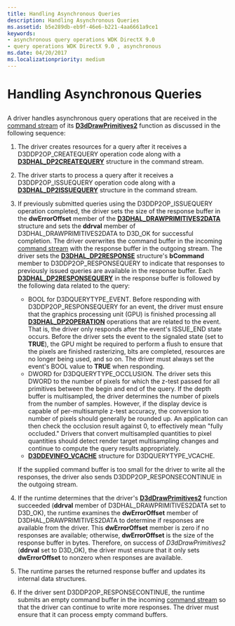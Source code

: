 ```yaml
---
title: Handling Asynchronous Queries
description: Handling Asynchronous Queries
ms.assetid: b5e289db-eb9f-46e6-b221-4aa6661a9ce1
keywords:
- asynchronous query operations WDK DirectX 9.0
- query operations WDK DirectX 9.0 , asynchronous
ms.date: 04/20/2017
ms.localizationpriority: medium
---
```


# Handling Asynchronous Queries


## <span id="ddk_handling_asynchronous_queries_gg"></span><span id="DDK_HANDLING_ASYNCHRONOUS_QUERIES_GG"></span>


A driver handles asynchronous query operations that are received in the [command stream](command-stream.md) of its [**D3dDrawPrimitives2**](https://msdn.microsoft.com/library/windows/hardware/ff544704) function as discussed in the following sequence:

1.  The driver creates resources for a query after it receives a D3DDP2OP\_CREATEQUERY operation code along with a [**D3DHAL\_DP2CREATEQUERY**](https://msdn.microsoft.com/library/windows/hardware/ff545469) structure in the command stream.

2.  The driver starts to process a query after it receives a D3DDP2OP\_ISSUEQUERY operation code along with a [**D3DHAL\_DP2ISSUEQUERY**](https://msdn.microsoft.com/library/windows/hardware/ff545638) structure in the command stream.

3.  If previously submitted queries using the D3DDP2OP\_ISSUEQUERY operation completed, the driver sets the size of the response buffer in the **dwErrorOffset** member of the [**D3DHAL\_DRAWPRIMITIVES2DATA**](https://msdn.microsoft.com/library/windows/hardware/ff545957) structure and sets the **ddrval** member of D3DHAL\_DRAWPRIMITIVES2DATA to D3D\_OK for successful completion. The driver overwrites the command buffer in the incoming [command stream](command-stream.md) with the response buffer in the outgoing stream. The driver sets the [**D3DHAL\_DP2RESPONSE**](https://msdn.microsoft.com/library/windows/hardware/ff545710) structure's **bCommand** member to D3DDP2OP\_RESPONSEQUERY to indicate that responses to previously issued queries are available in the response buffer. Each [**D3DHAL\_DP2RESPONSEQUERY**](https://msdn.microsoft.com/library/windows/hardware/ff545714) in the response buffer is followed by the following data related to the query:

    -   BOOL for D3DQUERYTYPE\_EVENT. Before responding with D3DDP2OP\_RESPONSEQUERY for an event, the driver must ensure that the graphics processing unit (GPU) is finished processing all [**D3DHAL\_DP2OPERATION**](https://msdn.microsoft.com/library/windows/hardware/ff545678) operations that are related to the event. That is, the driver only responds after the event's ISSUE\_END state occurs. Before the driver sets the event to the signaled state (set to **TRUE**), the GPU might be required to perform a flush to ensure that the pixels are finished rasterizing, blts are completed, resources are no longer being used, and so on. The driver must always set the event's BOOL value to **TRUE** when responding.
    -   DWORD for D3DQUERYTYPE\_OCCLUSION. The driver sets this DWORD to the number of pixels for which the z-test passed for all primitives between the begin and end of the query. If the depth buffer is multisampled, the driver determines the number of pixels from the number of samples. However, if the display device is capable of per-multisample z-test accuracy, the conversion to number of pixels should generally be rounded up. An application can then check the occlusion result against 0, to effectively mean "fully occluded." Drivers that convert multisampled quantities to pixel quantities should detect render target multisampling changes and continue to compute the query results appropriately.
    -   [**D3DDEVINFO\_VCACHE**](https://msdn.microsoft.com/library/windows/hardware/ff544702) structure for D3DQUERYTYPE\_VCACHE.

    If the supplied command buffer is too small for the driver to write all the responses, the driver also sends D3DDP2OP\_RESPONSECONTINUE in the outgoing stream.

4.  If the runtime determines that the driver's [**D3dDrawPrimitives2**](https://msdn.microsoft.com/library/windows/hardware/ff544704) function succeeded (**ddrval** member of D3DHAL\_DRAWPRIMITIVES2DATA set to D3D\_OK), the runtime examines the **dwErrorOffset** member of D3DHAL\_DRAWPRIMITIVES2DATA to determine if responses are available from the driver. This **dwErrorOffset** member is zero if no responses are available; otherwise, **dwErrorOffset** is the size of the response buffer in bytes. Therefore, on success of *D3dDrawPrimitives2* (**ddrval** set to D3D\_OK), the driver must ensure that it only sets **dwErrorOffset** to nonzero when responses are available.

5.  The runtime parses the returned response buffer and updates its internal data structures.

6.  If the driver sent D3DDP2OP\_RESPONSECONTINUE, the runtime submits an empty command buffer in the incoming [command stream](command-stream.md) so that the driver can continue to write more responses. The driver must ensure that it can process empty command buffers.

 

 





